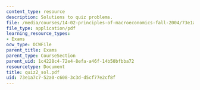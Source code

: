 ```yaml
---
content_type: resource
description: Solutions to quiz problems.
file: /media/courses/14-02-principles-of-macroeconomics-fall-2004/73e1a7c752a0c6083c3dd5cf77e2cf8f_quiz2_sol.pdf
file_type: application/pdf
learning_resource_types:
- Exams
ocw_type: OCWFile
parent_title: Exams
parent_type: CourseSection
parent_uid: 1c4228c4-72e4-8efa-a46f-14b50bfbba72
resourcetype: Document
title: quiz2_sol.pdf
uid: 73e1a7c7-52a0-c608-3c3d-d5cf77e2cf8f
---
```

